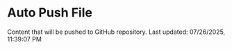 # Auto Push File

Content that will be pushed to GitHub repository.
Last updated: 07/26/2025, 11:39:07 PM